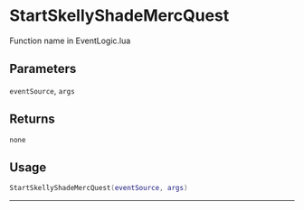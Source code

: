 # StartSkellyShadeMercQuest
Function name in EventLogic.lua
## Parameters
`eventSource`, `args`
## Returns
`none`
## Usage
```lua
StartSkellyShadeMercQuest(eventSource, args)
```
---
